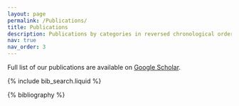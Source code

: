```yaml
---
layout: page
permalink: /Publications/
title: Publications
description: Publications by categories in reversed chronological order. 
nav: true
nav_order: 3
---
```

<div class="bigspacer"></div>

<div class="row">
	<div class="col-md-12">
		<div class="smallhead">
			<p>Full list of our publications are available on
				<a class="off" href="https://scholar.google.com/citations?user=2uSFOxgAAAAJ&hl=en&oi=ao">Google Scholar</a>.
			</p>
		</div>
	</div>
</div>

<!-- _pages/publications.md -->

<!-- Bibsearch Feature -->

{% include bib_search.liquid %}

<div class="publications">

{% bibliography %}

</div>
